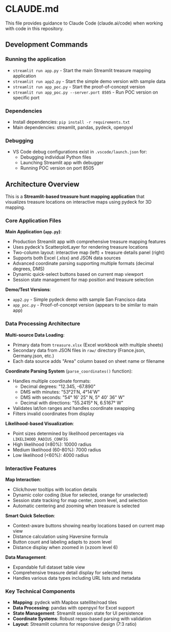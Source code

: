 # CLAUDE.md

This file provides guidance to Claude Code (claude.ai/code) when working with code in this repository.

## Development Commands

### Running the application
- `streamlit run app.py` - Start the main Streamlit treasure mapping application
- `streamlit run app2.py` - Start the simple demo version with sample data
- `streamlit run app_poc.py` - Start the proof-of-concept version
- `streamlit run app_poc.py --server.port 8505` - Run POC version on specific port

### Dependencies
- Install dependencies: `pip install -r requirements.txt`
- Main dependencies: streamlit, pandas, pydeck, openpyxl

### Debugging
- VS Code debug configurations exist in `.vscode/launch.json` for:
  - Debugging individual Python files
  - Launching Streamlit app with debugger
  - Running POC version on port 8505

## Architecture Overview

This is a **Streamlit-based treasure hunt mapping application** that visualizes treasure locations on interactive maps using pydeck for 3D mapping.

### Core Application Files

**Main Application (`app.py`)**:
- Production Streamlit app with comprehensive treasure mapping features
- Uses pydeck's ScatterplotLayer for rendering treasure locations
- Two-column layout: interactive map (left) + treasure details panel (right)
- Supports both Excel (.xlsx) and JSON data sources
- Advanced coordinate parsing supporting multiple formats (decimal degrees, DMS)
- Dynamic quick-select buttons based on current map viewport
- Session state management for map position and treasure selection

**Demo/Test Versions**:
- `app2.py` - Simple pydeck demo with sample San Francisco data
- `app_poc.py` - Proof-of-concept version (appears to be similar to main app)

### Data Processing Architecture

**Multi-source Data Loading**:
- Primary data from `treasure.xlsx` (Excel workbook with multiple sheets)
- Secondary data from JSON files in `raw/` directory (France.json, Germany.json, etc.)
- Each data source adds "Area" column based on sheet name or filename

**Coordinate Parsing System** (`parse_coordinates()` function):
- Handles multiple coordinate formats:
  - Decimal degrees: "12.345, -67.890"
  - DMS with minutes: "53°21'N, 4°14'W"
  - DMS with seconds: "54° 16' 25" N, 5° 40' 36" W"
  - Decimal with directions: "55.2415° N, 6.5167° W"
- Validates lat/lon ranges and handles coordinate swapping
- Filters invalid coordinates from display

**Likelihood-based Visualization**:
- Point sizes determined by likelihood percentages via `LIKELIHOOD_RADIUS_CONFIG`
- High likelihood (≥80%): 10000 radius
- Medium likelihood (60-80%): 7000 radius  
- Low likelihood (<60%): 4000 radius

### Interactive Features

**Map Interaction**:
- Click/hover tooltips with location details
- Dynamic color coding (blue for selected, orange for unselected)
- Session state tracking for map center, zoom level, and selection
- Automatic centering and zooming when treasure is selected

**Smart Quick Selection**:
- Context-aware buttons showing nearby locations based on current map view
- Distance calculation using Haversine formula
- Button count and labeling adapts to zoom level
- Distance display when zoomed in (≥zoom level 6)

**Data Management**:
- Expandable full dataset table view
- Comprehensive treasure detail display for selected items
- Handles various data types including URL lists and metadata

### Key Technical Components

- **Mapping**: pydeck with Mapbox satellite/road tiles
- **Data Processing**: pandas with openpyxl for Excel support
- **State Management**: Streamlit session state for UI persistence
- **Coordinate Systems**: Robust regex-based parsing with validation
- **Layout**: Streamlit columns for responsive design (7:3 ratio)